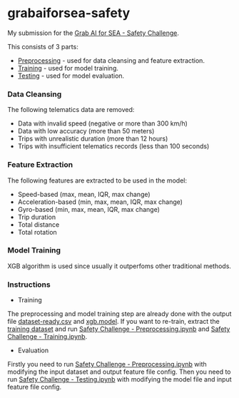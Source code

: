 # grabaiforsea-safety
My submission for the [Grab AI for SEA - Safety Challenge](https://www.aiforsea.com/safety).

This consists of 3 parts:
- [Preprocessing](Safety%20Challenge%20-%20Preprocessing.ipynb) - used for data cleansing and feature extraction.
- [Training](Safety%20Challenge%20-%20Training.ipynb) - used for model training.
- [Testing](Safety%20Challenge%20-%20Testing.ipynb) - used for model evaluation.

### Data Cleansing

The following telematics data are removed:
- Data with invalid speed (negative or more than 300 km/h)
- Data with low accuracy (more than 50 meters)
- Trips with unrealistic duration (more than 12 hours)
- Trips with insufficient telematics records (less than 100 seconds)

### Feature Extraction

The following features are extracted to be used in the model:
- Speed-based (max, mean, IQR, max change)
- Acceleration-based (min, max, mean, IQR, max change)
- Gyro-based (min, max, mean, IQR, max change)
- Trip duration
- Total distance
- Total rotation

### Model Training

XGB algorithm is used since usually it outperfoms other traditional methods.

### Instructions

- Training

The preprocessing and model training step are already done with the output file [dataset-ready.csv](dataset-ready.csv) and [xgb.model](xgb.model). If you want to re-train, extract the [training dataset](https://s3-ap-southeast-1.amazonaws.com/grab-aiforsea-dataset/safety.zip) and run [Safety Challenge - Preprocessing.ipynb](Safety%20Challenge%20-%20Preprocessing.ipynb) and [Safety Challenge - Training.ipynb](Safety%20Challenge%20-%20Training.ipynb).

- Evaluation

Firstly you need to run [Safety Challenge - Preprocessing.ipynb](Safety%20Challenge%20-%20Preprocessing.ipynb) with modifying the input dataset and output feature file config. Then you need to run [Safety Challenge - Testing.ipynb](Safety%20Challenge%20-%20Testing.ipynb) with modifying the model file and input feature file config.

